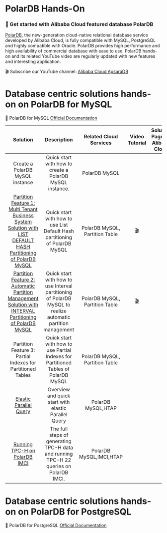 # PolarDB Hands-On

### 🚀 Get started with Alibaba Cloud featured database PolarDB
[PolarDB](https://www.alibabacloud.com/product/polardb), the new-generation cloud-native relational database service developed by Alibaba Cloud, is fully compatible with MySQL, PostgreSQL and highly compatible with Oracle. PolarDB provides high performance and high availability of commercial database with ease to use. PolarDB hands-on and its related YouTube video are regularly updated with new features and interesting application.

🎬 Subscribe our YouTube channel: [Alibaba Cloud ApsaraDB](https://www.youtube.com/@AlibabaDatabase)

# Database centric solutions hands-on on PolarDB for MySQL

📖 PolarDB for MySQL [Official Documentation](https://www.alibabacloud.com/help/en/polardb-for-mysql/latest/what-is-polardb)

| Solution | Description | Related Cloud Services | Video Tutorial | Solution Page on Alibaba Cloud |
| :------: | :---------: | :--------------------: | :------------: | :----------------------------: |
| Create a PolarDB MySQL instance | Quick start with how to create a PolarDB MySQL instance. | PolarDB MySQL | |  |
| [Partition Feature 1: Multi Tenant Business System Solution with LIST DEFAULT HASH Partitioning of PolarDB MySQL](https://github.com/ApsaraDB/PolarDB-Hands-On/blob/main/PolarDB-M/Partition/Polardb-m-partition-list_default_hash.md) |  Quick start with how to use List Default Hash partitioning of PolarDB MySQL| PolarDB MySQL, Partition Table |[🎬](https://www.youtube.com/watch?v=ITsQqDWesac)|  |
| [Partition Feature 2:  Automatic Partition Management Solution with INTERVAL Partitioning of PolarDB MySQL](https://github.com/ApsaraDB/PolarDB-Hands-On/blob/main/PolarDB-M/Partition/Polardb-m-partition-automatic_partition_management_solution.md)  |Quick start with how to use Interval partitioning of PolarDB MySQL to realize automatic partition management| PolarDB MySQL, Partition Table |[🎬](https://www.youtube.com/watch?v=dzbu8dgGSAs)|  |
| Partition Feature 3:  Partial Indexes for Partitioned Tables | Quick start with how to use Partial Indexes for Partitioned Tables of PolarDB MySQL| PolarDB MySQL, Partition Table | |  |
| [Elastic Parallel Query](https://github.com/ApsaraDB/PolarDB-Hands-On/blob/main/PolarDB-M/ePQ/Polardb-m-ePQ-elastic-multi-nodes.md) | Overview and quick start with elastic Parallel Query | PolarDB MySQL,HTAP | | |
| [ Running TPC-H on PolarDB IMCI](https://github.com/ApsaraDB/PolarDB-Hands-On/blob/main/PolarDB-M/IMCI/README.md)| The full steps of generating TPC-H data and running TPC-H 22 queries on PolarDB IMCI. | PolarDB MySQL,IMCI,HTAP | | |


# Database centric solutions hands-on on PolarDB for PostgreSQL

📖 PolarDB for PostgreSQL [Official Documentation](https://www.alibabacloud.com/help/en/polardb-for-postgresql)
